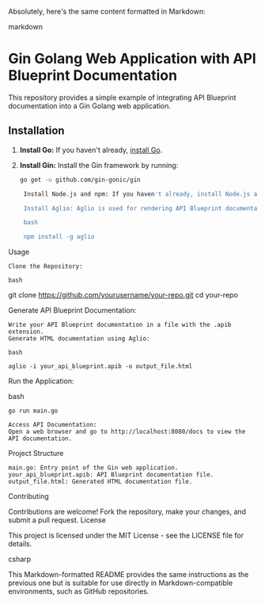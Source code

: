 Absolutely, here's the same content formatted in Markdown:

markdown

# Gin Golang Web Application with API Blueprint Documentation

This repository provides a simple example of integrating API Blueprint documentation into a Gin Golang web application.

## Installation

1. **Install Go:** If you haven't already, [install Go](https://golang.org/doc/install).

2. **Install Gin:** Install the Gin framework by running:
   ```bash
   go get -u github.com/gin-gonic/gin

    Install Node.js and npm: If you haven't already, install Node.js and npm.

    Install Aglio: Aglio is used for rendering API Blueprint documentation.

    bash

    npm install -g aglio

Usage

    Clone the Repository:

    bash

git clone https://github.com/yourusername/your-repo.git
cd your-repo

Generate API Blueprint Documentation:

    Write your API Blueprint documentation in a file with the .apib extension.
    Generate HTML documentation using Aglio:

    bash

    aglio -i your_api_blueprint.apib -o output_file.html

Run the Application:

bash

    go run main.go

    Access API Documentation:
    Open a web browser and go to http://localhost:8080/docs to view the API documentation.

Project Structure

    main.go: Entry point of the Gin web application.
    your_api_blueprint.apib: API Blueprint documentation file.
    output_file.html: Generated HTML documentation file.

Contributing

Contributions are welcome! Fork the repository, make your changes, and submit a pull request.
License

This project is licensed under the MIT License - see the LICENSE file for details.

csharp


This Markdown-formatted README provides the same instructions as the previous one but is suitable for use directly in Markdown-compatible environments, such as GitHub repositories.

